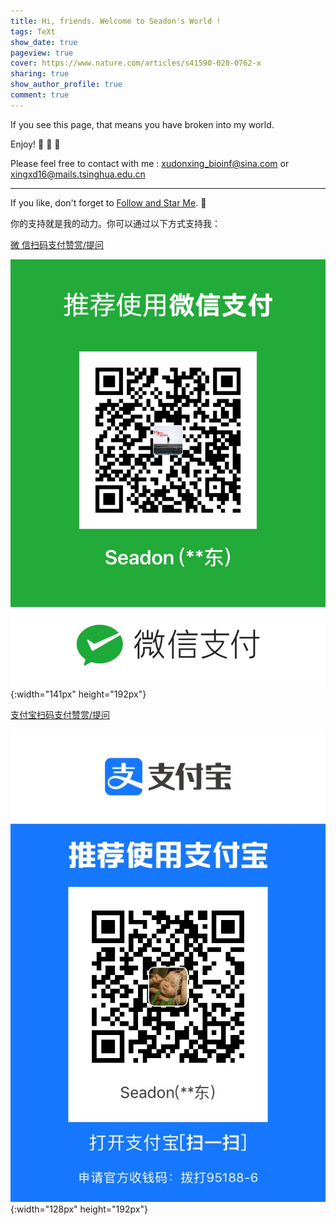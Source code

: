 ```yaml
---
title: Hi, friends. Welcome to Seadon's World !
tags: TeXt
show_date: true
pageview: true
cover: https://www.nature.com/articles/s41590-020-0762-x
sharing: true
show_author_profile: true
comment: true
---
```


If you see this page, that means you have broken into my world. 

Enjoy! :ghost: :ghost: :ghost:

Please feel free to contact with me : <xudonxing_bioinf@sina.com> or <xingxd16@mails.tsinghua.edu.cn>

<!--more-->

---

If you like, don't forget to [Follow and Star Me](https://github.com/SeadonXing?tab=stars). :star2:

你的支持就是我的动力。你可以通过以下方式支持我：

[微  信扫码支付赞赏/提问](https://cloud.tsinghua.edu.cn/f/c194e6fe98a64ad3aff5/)

![微信扫码支付赞赏](https://raw.githubusercontent.com/SeadonXing/SeadonXing.github.io/master/docs/assets/images/Wechat.jpg "Image@141x192"){:width="141px" height="192px"}    

[支付宝扫码支付赞赏/提问](https://cloud.tsinghua.edu.cn/f/ba13a434e9b8451e9685/)

![支付宝扫码支付赞赏](https://raw.githubusercontent.com/SeadonXing/SeadonXing.github.io/master/docs/assets/images/Alipay.jpg "Image@128x192"){:width="128px" height="192px"}
